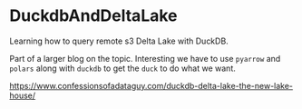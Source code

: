 # DuckdbAndDeltaLake
Learning how to query remote s3 Delta Lake with DuckDB.

Part of a larger blog on the topic. Interesting we have to use `pyarrow` and `polars` along with `duckdb` to get the `duck` to
do what we want.

https://www.confessionsofadataguy.com/duckdb-delta-lake-the-new-lake-house/
